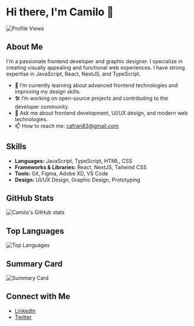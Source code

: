 # Hi there, I'm Camilo 👋

![Profile Views](https://komarev.com/ghpvc/?username=cafran83&color=blue)

## About Me

I'm a passionate frontend developer and graphic designer. I specialize in creating visually appealing and functional web experiences. I have strong expertise in JavaScript, React, NextJS, and TypeScript.

- 🌱 I’m currently learning about advanced frontend technologies and improving my design skills.
- 🛠️ I’m working on open-source projects and contributing to the developer community.
- 💬 Ask me about frontend development, UI/UX design, and modern web technologies.
- 📫 How to reach me: [cafran83@gmail.com](mailto:cafran83@gmail.com)

## Skills

- **Languages:** JavaScript, TypeScript, HTML, CSS
- **Frameworks & Libraries:** React, NextJS, Tailwind CSS
- **Tools:** Git, Figma, Adobe XD, VS Code
- **Design:** UI/UX Design, Graphic Design, Prototyping

## GitHub Stats

![Camilo's GitHub stats](https://github-readme-stats.vercel.app/api?username=cafran83&show_icons=true&theme=radical&include_all_commits=true&count_private=true)

## Top Languages

![Top Languages](https://github-readme-stats.vercel.app/api/top-langs/?username=cafran83&layout=compact&theme=radical&langs_count=5)

## Summary Card

![Summary Card](https://github-profile-summary-cards.vercel.app/api/cards/profile-details?username=cafran83&theme=radical)

## Connect with Me

- [LinkedIn](https://www.linkedin.com/in/camilo-rojas-5988b7115/)
- [Twitter](https://twitter.com/cafran83)

<!--
**cafran83/cafran83** is a ✨ _special_ ✨ repository because its `README.md` (this file) appears on your GitHub profile.
You can click the Preview link to take a look at your changes.
-->
